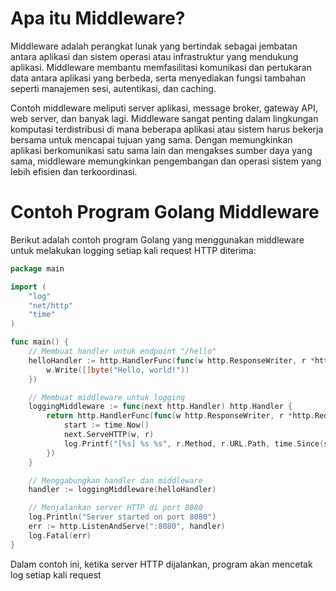 # Apa itu Middleware?

Middleware adalah perangkat lunak yang bertindak sebagai jembatan antara aplikasi dan sistem operasi atau infrastruktur yang mendukung aplikasi. Middleware membantu memfasilitasi komunikasi dan pertukaran data antara aplikasi yang berbeda, serta menyediakan fungsi tambahan seperti manajemen sesi, autentikasi, dan caching.

Contoh middleware meliputi server aplikasi, message broker, gateway API, web server, dan banyak lagi. Middleware sangat penting dalam lingkungan komputasi terdistribusi di mana beberapa aplikasi atau sistem harus bekerja bersama untuk mencapai tujuan yang sama. Dengan memungkinkan aplikasi berkomunikasi satu sama lain dan mengakses sumber daya yang sama, middleware memungkinkan pengembangan dan operasi sistem yang lebih efisien dan terkoordinasi.

# Contoh Program Golang Middleware

Berikut adalah contoh program Golang yang menggunakan middleware untuk melakukan logging setiap kali request HTTP diterima:

```go
package main

import (
	"log"
	"net/http"
	"time"
)

func main() {
	// Membuat handler untuk endpoint "/hello"
	helloHandler := http.HandlerFunc(func(w http.ResponseWriter, r *http.Request) {
		w.Write([]byte("Hello, world!"))
	})

	// Membuat middleware untuk logging
	loggingMiddleware := func(next http.Handler) http.Handler {
		return http.HandlerFunc(func(w http.ResponseWriter, r *http.Request) {
			start := time.Now()
			next.ServeHTTP(w, r)
			log.Printf("[%s] %s %s", r.Method, r.URL.Path, time.Since(start))
		})
	}

	// Menggabungkan handler dan middleware
	handler := loggingMiddleware(helloHandler)

	// Menjalankan server HTTP di port 8080
	log.Println("Server started on port 8080")
	err := http.ListenAndServe(":8080", handler)
	log.Fatal(err)
}
```

Dalam contoh ini, ketika server HTTP dijalankan, program akan mencetak log setiap kali request
